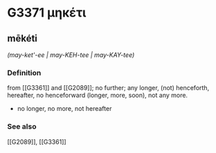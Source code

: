 # G3371 μηκέτι

## mēkéti

_(may-ket'-ee | may-KEH-tee | may-KAY-tee)_

### Definition

from [[G3361]] and [[G2089]]; no further; any longer, (not) henceforth, hereafter, no henceforward (longer, more, soon), not any more.

- no longer, no more, not hereafter

### See also

[[G2089]], [[G3361]]

